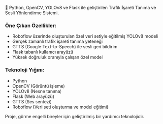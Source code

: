 🚦 Python, OpenCV, YOLOv8 ve Flask ile geliştirilen Trafik İşareti Tanıma ve Sesli Yönlendirme Sistemi.

### Öne Çıkan Özellikler:
- Roboflow üzerinde oluşturulan özel veri setiyle eğitilmiş YOLOv8 modeli
- Gerçek zamanlı trafik işareti tanıma yeteneği
- GTTS (Google Text-to-Speech) ile sesli geri bildirim
- Flask tabanlı kullanıcı arayüzü
- Yüksek doğruluk oranıyla çalışan özel model

### Teknoloji Yığını:
- Python
- OpenCV (Görüntü işleme)
- YOLOv8 (Nesne tanıma)
- Flask (Web arayüzü)
- GTTS (Ses sentezi)
- Roboflow (Veri seti oluşturma ve model eğitimi)

Proje, görme engelli bireyler için geliştirilmiş bir yardımcı teknolojidir.
